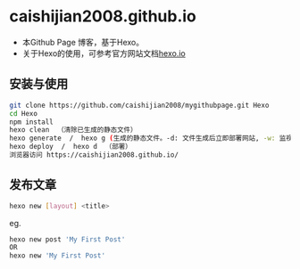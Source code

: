# caishijian2008.github.io
- 本Github Page 博客，基于Hexo。
- 关于Hexo的使用，可参考官方网站文档[hexo.io](https://hexo.io/zh-cn/docs/)

## 安装与使用
``` bash
git clone https://github.com/caishijian2008/mygithubpage.git Hexo
cd Hexo
npm install
hexo clean  （清除已生成的静态文件）
hexo generate  /  hexo g (生成的静态文件。-d: 文件生成后立即部署网站, -w: 监视文件变动)
hexo deploy  /  hexo d  （部署）
浏览器访问 https://caishijian2008.github.io/
```

## 发布文章
``` bash
hexo new [layout] <title>
```
eg.
``` bash
hexo new post 'My First Post'
OR
hexo new 'My First Post'
```
